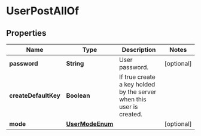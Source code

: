 

# UserPostAllOf

## Properties

Name | Type | Description | Notes
------------ | ------------- | ------------- | -------------
**password** | **String** | User password. |  [optional]
**createDefaultKey** | **Boolean** | If true create a key holded by the server when this user is created. | 
**mode** | [**UserModeEnum**](UserModeEnum.md) |  |  [optional]



